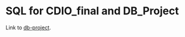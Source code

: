 # SQL for CDIO_final and DB_Project

Link to [db-project](https://https://github.com/hold12/JDBC_Connector).
